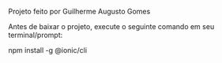 Projeto feito por Guilherme Augusto Gomes

Antes de baixar o projeto, execute o seguinte comando em seu terminal/prompt:

npm install -g @ionic/cli
